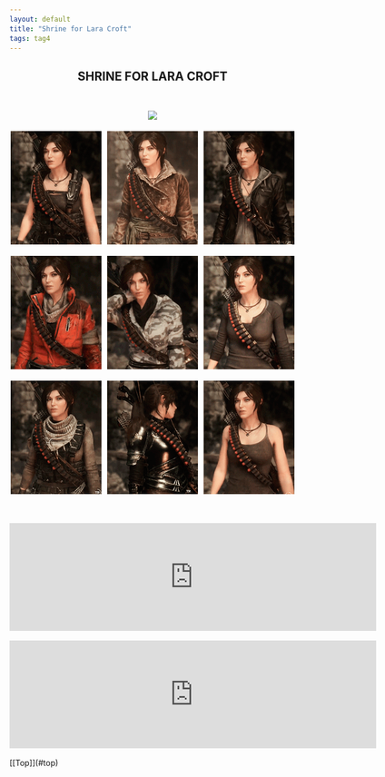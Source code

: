 ```yaml
---
layout: default
title: "Shrine for Lara Croft"
tags: tag4
---
```


<h2 align="center">
SHRINE FOR LARA CROFT
</h2>
<br>
<p align="center">
  <img src="http://cdn.edgecast.steamstatic.com/steam/apps/391220/extras/ROTTR_AimGreater_30.jpg" />
  <br>
  <br>
  <img src="../images/lara_croft/595675716_preview_tumblr_nzfm6rPpdJ1twquoto1_500.gif" />
  <br>
  <br>
  <img src="../images/lara_croft/595675716_preview_tumblr_nzfm6rPpdJ1twquoto2_r1_500.gif" />
  <br>
  <br>
  <img src="../images/lara_croft/595675716_preview_tumblr_nzfm6rPpdJ1twquoto5_500.gif" />
</p>
<br>
<br>
<iframe src="https://store.steampowered.com/widget/391220/90033/" frameborder="0" width="646" height="190" align="center"></iframe>
<br>
<br>
<iframe src="https://store.steampowered.com/widget/391220/90034/" frameborder="0" width="646" height="190" align="center"></iframe>
<br>
<br>
[[Top]](#top)
